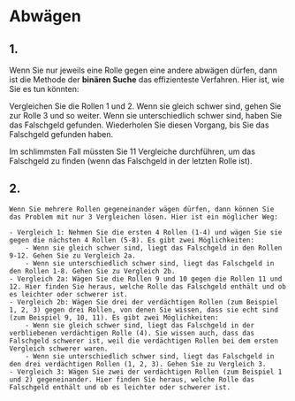 # Abwägen

## 1.
Wenn Sie nur jeweils eine Rolle gegen eine andere abwägen dürfen, dann ist die Methode der **binären Suche** das effizienteste Verfahren. Hier ist, wie Sie es tun könnten:

Vergleichen Sie die Rollen 1 und 2. Wenn sie gleich schwer sind, gehen Sie zur Rolle 3 und so weiter. Wenn sie unterschiedlich schwer sind, haben Sie das Falschgeld gefunden.
Wiederholen Sie diesen Vorgang, bis Sie das Falschgeld gefunden haben.

Im schlimmsten Fall müssten Sie 11 Vergleiche durchführen, um das Falschgeld zu finden (wenn das Falschgeld in der letzten Rolle ist).



## 2. 
    Wenn Sie mehrere Rollen gegeneinander wägen dürfen, dann können Sie das Problem mit nur 3 Vergleichen lösen. Hier ist ein möglicher Weg:

    - Vergleich 1: Nehmen Sie die ersten 4 Rollen (1-4) und wägen Sie sie gegen die nächsten 4 Rollen (5-8). Es gibt zwei Möglichkeiten:
        - Wenn sie gleich schwer sind, liegt das Falschgeld in den Rollen 9-12. Gehen Sie zu Vergleich 2a.
        - Wenn sie unterschiedlich schwer sind, liegt das Falschgeld in den Rollen 1-8. Gehen Sie zu Vergleich 2b.
    - Vergleich 2a: Wägen Sie die Rollen 9 und 10 gegen die Rollen 11 und 12. Hier finden Sie heraus, welche Rolle das Falschgeld enthält und ob es leichter oder schwerer ist.
    - Vergleich 2b: Wägen Sie drei der verdächtigen Rollen (zum Beispiel 1, 2, 3) gegen drei Rollen, von denen Sie wissen, dass sie echt sind (zum Beispiel 9, 10, 11). Es gibt zwei Möglichkeiten:
        - Wenn sie gleich schwer sind, liegt das Falschgeld in der verbliebenen verdächtigen Rolle (4). Sie wissen auch, dass das Falschgeld schwerer ist, weil die verdächtigen Rollen bei dem ersten Vergleich schwerer waren.
        - Wenn sie unterschiedlich schwer sind, liegt das Falschgeld in den drei verdächtigen Rollen (1, 2, 3). Gehen Sie zu Vergleich 3.
    - Vergleich 3: Wägen Sie zwei der verdächtigen Rollen (zum Beispiel 1 und 2) gegeneinander. Hier finden Sie heraus, welche Rolle das Falschgeld enthält und ob es leichter oder schwerer ist.
